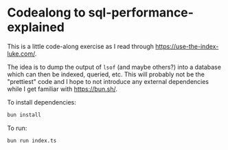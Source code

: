 # Codealong to sql-performance-explained

This is a little code-along exercise as I read through <https://use-the-index-luke.com/>.

The idea is to dump the output of `lsof` (and maybe others?) into a database which can
then be indexed, queried, etc. This will probably not be the "prettiest" code and I hope
to not introduce any external dependencies while I get familiar with <https://bun.sh/>.

To install dependencies:

```bash
bun install
```

To run:

```bash
bun run index.ts
```
